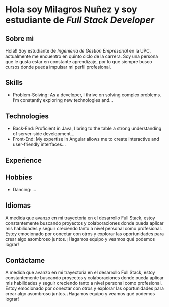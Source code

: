 # Hola soy **Milagros Nuñez** y soy estudiante de *Full Stack Developer*
## Sobre mi 
Hola!! Soy estudiante de *Ingenieria de Gestión Empresarial* en la UPC, actualmente me encuentro en quinto ciclo de la carrera. Soy una persona que le gusta estar en constante aprendizaje, por lo que siempre busco cursos donde pueda impulsar mi perfil profesional.
## Skills
- Problem-Solving: As a developer, I thrive on solving complex problems. I’m constantly exploring new technologies and...
## Technologies
- Back-End: Proficient in Java, I bring to the table a strong understanding of server-side development...
- Front-End: My expertise in Angular allows me to create interactive and user-friendly interfaces...
## Experience
## Hobbies
- Dancing: ...
## Idiomas
A medida que avanzo en mi trayectoria en el desarrollo Full Stack, estoy constantemente buscando proyectos y colaboraciones donde pueda aplicar mis habilidades y seguir creciendo tanto a nivel personal como profesional. Estoy emocionado por conectar con otros y explorar las oportunidades para crear algo asombroso juntos. ¡Hagamos equipo y veamos qué podemos lograr!
## Contáctame
A medida que avanzo en mi trayectoria en el desarrollo Full Stack, estoy constantemente buscando proyectos y colaboraciones donde pueda aplicar mis habilidades y seguir creciendo tanto a nivel personal como profesional. Estoy emocionado por conectar con otros y explorar las oportunidades para crear algo asombroso juntos. ¡Hagamos equipo y veamos qué podemos lograr!